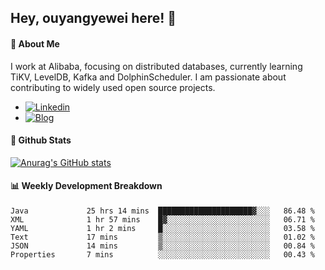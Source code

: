 ## Hey, ouyangyewei here! :wave:

#### :rocket: About Me
I work at Alibaba, focusing on distributed databases, currently learning TiKV, LevelDB, Kafka and DolphinScheduler. I am passionate about contributing to widely used open source projects.

- [![Linkedin](https://img.shields.io/badge/LinkedIn-ouyangyewei-blue)](https://www.linkedin.com/in/ouyangyewei/)
- [![Blog](https://img.shields.io/badge/Blog-yeweiouyang-orange)](https://blog.csdn.net/yeweiouyang)

#### :star2: Github Stats
[![Anurag's GitHub stats](https://github-readme-stats.vercel.app/api?username=ouyangyewei&show_icons=true&cache_seconds=3600&theme=tokyonight)](https://github.com/anuraghazra/github-readme-stats)

#### :bar_chart: Weekly Development Breakdown
<!--START_SECTION:waka-->

```text
Java             25 hrs 14 mins  █████████████████████▓░░░   86.48 %
XML              1 hr 57 mins    █▓░░░░░░░░░░░░░░░░░░░░░░░   06.71 %
YAML             1 hr 2 mins     █░░░░░░░░░░░░░░░░░░░░░░░░   03.58 %
Text             17 mins         ▒░░░░░░░░░░░░░░░░░░░░░░░░   01.02 %
JSON             14 mins         ▒░░░░░░░░░░░░░░░░░░░░░░░░   00.84 %
Properties       7 mins          ░░░░░░░░░░░░░░░░░░░░░░░░░   00.43 %
```

<!--END_SECTION:waka-->
